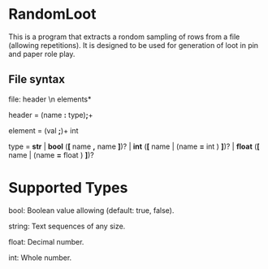 # RandomLoot
This is a program that extracts a rondom sampling of rows from a file (allowing repetitions).
It is designed to be used for generation of loot in pin and paper role play.

## File syntax
file: header \n elements\*

header = (name **:** type)**;**+

element = (val **;**)+ int

type = **str**
    | **bool** (**[** name **,** name **]**)?
    | **int** (**[** name | (name **=** int ) **]**)?
    | **float** (**[** name | (name **=** float ) **]**)?

# Supported Types
bool: Boolean value allowing (default: true, false).

string: Text sequences of any size.

float: Decimal number.

int: Whole number.
